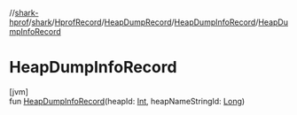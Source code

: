 //[shark-hprof](../../../../../index.md)/[shark](../../../index.md)/[HprofRecord](../../index.md)/[HeapDumpRecord](../index.md)/[HeapDumpInfoRecord](index.md)/[HeapDumpInfoRecord](-heap-dump-info-record.md)

# HeapDumpInfoRecord

[jvm]\
fun [HeapDumpInfoRecord](-heap-dump-info-record.md)(heapId: [Int](https://kotlinlang.org/api/latest/jvm/stdlib/kotlin/-int/index.html), heapNameStringId: [Long](https://kotlinlang.org/api/latest/jvm/stdlib/kotlin/-long/index.html))
